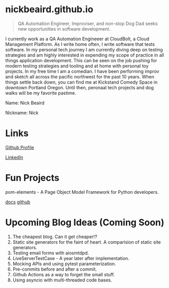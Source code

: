 # nickbeaird.github.io

> QA Automation Engineer, Improviser, and non-stop Dog Dad seeks new opportunities in software development. 

I currently work as a QA Automation Engineeer at CloudBolt, a Cloud Management Platform. As I write home often, I write software that tests software. In my personal tech journey I am currently diving deep on testing strategies and am highly interested in expending my scope of practice in all things application development. This can be seen on the job pushing for modern testing strategies and tooling and at home with personal toy projects. In my free time I am a comedian. I have been performing improv and sketch all across the pacific northwest for the past 10 years. When things settle back down, you can find me at Kickstand Comedy Space in downtown Portland Oregon. Until then, peronaal tech projects and dog walks will be my favorite pastime. 

Name: Nick Beaird

Nickname: Nick

# Links

[Github Profile](https://github.com/nickbeaird)

[LinkedIn](https://www.linkedin.com/in/nbeaird/)

# Fun Projects

pom-elements - A Page Object Model Framework for Python developers.

[docs](https://nickbeaird.github.io/pom-elements/)
[github](https://github.com/nickbeaird/pom-elements) 

# Upcoming Blog Ideas (Coming Soon)

1. The cheapest blog. Can it get cheaper!? 
1. Static site generators for the faint of heart. A comparision of static site generators.
1. Testing email forms with aiosmtdpd.
1. LiveServerTestCase - A year later after implementation.
1. Mocking APIs and using pytest parameterization.
1. Pre-commits before and after a commit.
1. Github Actions as a way to forget the small stuff. 
1. Using asyncio with multi-threaded code bases. 


